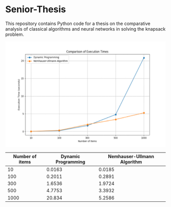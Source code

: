 # Senior-Thesis
This repository contains Python code for a thesis on the comparative analysis of classical algorithms and neural networks in solving the knapsack problem.


![Comparison of Execution Times](https://github.com/R-r-bic/Senior-Thesis/blob/main/Results%20of%20Execution%20Time.png?raw=true)

| Number of items | Dynamic Programming | Nemhauser-Ullmann Algorithm |
|-----------------|---------------------|----------------------------|
| 10              | 0.0163              | 0.0185                     |
| 100             | 0.2011              | 0.2891                     |
| 300             | 1.6536              | 1.9724                     |
| 500             | 4.7753              | 3.3932                     |
| 1000            | 20.834              | 5.2586                     |
